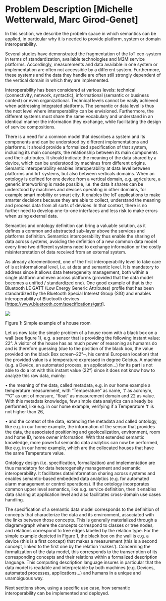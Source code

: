 # Problem Description [Michelle Wetterwald, Marc Girod-Genet]

In this section, we describe the probelm space in which semantics can be applied, in particular why it is needed to provide platform, system or domain interoperability.

Several studies have demonstrated the fragmentation of the IoT eco-system in terms of standardization, available technologies and M2M service platforms. Accordingly, measurements and data available in one system or implementation are often not accessible by a different system. Furthermore, these systems and the data they handle are often still strongly dependent of the vertical domain in which they are implemented. 

Interoperability has been considered at various levels: technical (connectivity, network, syntactic), informational (semantic or business context) or even organizational. Technical levels cannot be easily achieved when addressing integrated platforms. The semantic or data level is thus the next level where interoperability can be envisioned. Furthermore, the different systems must share the same vocabulary and understand in an identical manner the information they exchange, while facilitating the design of service compositions. 

There is a need for a common model that describes a system and its components and can be understood by different implementations and plarforms. It should provide a formalized specification of that system, including its main concepts, the relationship between its main components and their attributes. It should indicate the meaning of the data shared by a device, which can be understood by machines from different origins. Semantic interoperability enables interoperability at data level between platforms and IoT systems, but also between verticals domains. When an ontology is defined for one device from a vertical domain, e.g. agriculture, a generic interworking is made possible, i.e. the data it shares can be understood by machines and devices operating in other domains, for example smart mobility or smart city. It enables the IoT applications to make smarter decisions because they are able to collect, understand the meaning and process data from all sorts of devices. In that context, there is no further need to develop one-to-one interfaces and less risk to make errors when using external data.

Semantics and ontology definition can bring a valuable solution, as it defines a common and abstracted sub-layer above the services and platforms definition. Semantics interoperability thus enable the sharing of data across systems, avoiding the definition of a new common data model every time two different systems need to exchange information or the costly misinterpretation of data received from an external system.

As already aforementioned, one of the first interoperability level to take care of is at informational level, i.e. at data and semantic level. It is mandatory to address since it allows data heterogeneity management, both within a single platform and even across platforms (provided that the data model becomes a unified / standardized one). One good example of that is the Bluetooth LE GATT (Low Energy Generic Attributes) profile that has been standardized by the Bluetooth Special Interest Group (SIG) and enables interoperability of Bluetooth devices [https://www.bluetooth.com/specifications/gatt].

![](../img/RoomExample.png)

Figure 1: Simple example of a house room

Let us now take the simple problem of a house room with a black box on a wall (see figure 1), e.g. a sensor that is providing the following instant value: 22°. A visitor of the house has as much power of reasoning as humams do and is therefore guessing (due to the position of the black box, the value provided on the black Box screen  ̶  22°  ̶ , his central European location) that the provided value is a temperature expressed in degree Celcius. A machine (e.g. a Device, an automated process, an application…) for its part is not able to do a lot with this instant value (22°) since it does not know how to analyze this raw data, mainly:

•	the meaning of the data, called metadata, e.g. in our home example a temperature measurement, with “Temperature” as name, ‘t’ as acronym, “°C” as unit of measure, “float” as measurement domain and 22 as value. With this metadata knowledge, few simple data analytics can already be performed, like e.g. in our home example, verifying if a  Temperature ‘t’ is not higher than 26,

•	and the context of the data, extending the metadata and called ontology, like e.g. in our home example, the information of the sensor that provides the data, the associated positioning and geolocalization, environment, room and home ID, home owner information. With that extended semantic knowledge, more powerful semantic data analytics can now be performed, like e.g. in our home example, which are the collocated houses that have the same Temperature value. 

Ontology design (i.e. specification, formalization) and implementation are thus mandatory for data heterogeneity management and semantic interoperability. It facilitates data/information sharing across systems and enables semantic-based embedded data analytics (e.g. for automated alarm management or control operations). If the ontology incorporates common upper level semantics, like e.g. service definition, then it enables data sharing at application level and also facilitates cross-domain use cases handling.

The specification of a semantic data model corresponds to the definition of concepts that characterize the data and its environment, associated with the links between those concepts. This is generally materialized through a diagram/graph where the concepts correspond to classes or tree nodes, and relations correspond to tree edges labeled by the relation type. For the simple example depicted in Figure 1, the black box on the wall is e.g. a device (this is a first concept) that makes a measurement (this is a second concept, linked to the first one by the relation ‘makes’). Concerning the formalization of the data model, this corresponds to the transcription of its corresponding concepts and their relations within a formalized description language. This computing description language insures in particular that the data model is readable and interpretable by both machines (e.g. Devices, automated processes, applications…) and humans in a unique and unambiguous way.

Next sections show, using a specific use case, how semantic interoperability can be implemented and deployed.
